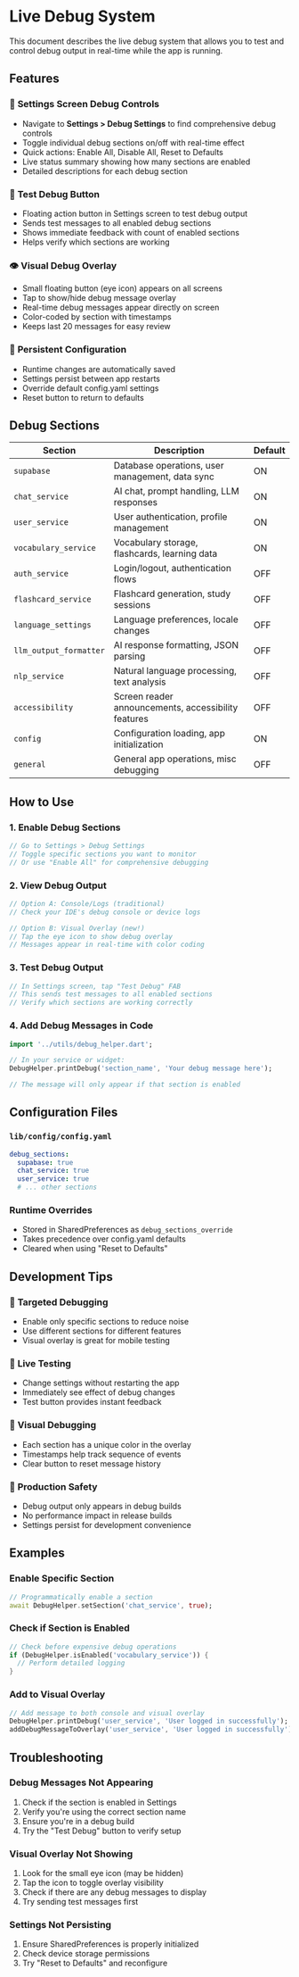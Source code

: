 # Live Debug System

This document describes the live debug system that allows you to test and control debug output in real-time while the app is running.

## Features

### 📱 **Settings Screen Debug Controls**

- Navigate to **Settings > Debug Settings** to find comprehensive debug controls
- Toggle individual debug sections on/off with real-time effect
- Quick actions: Enable All, Disable All, Reset to Defaults
- Live status summary showing how many sections are enabled
- Detailed descriptions for each debug section

### 🔧 **Test Debug Button**

- Floating action button in Settings screen to test debug output
- Sends test messages to all enabled debug sections
- Shows immediate feedback with count of enabled sections
- Helps verify which sections are working

### 👁️ **Visual Debug Overlay**

- Small floating button (eye icon) appears on all screens
- Tap to show/hide debug message overlay
- Real-time debug messages appear directly on screen
- Color-coded by section with timestamps
- Keeps last 20 messages for easy review

### 💾 **Persistent Configuration**

- Runtime changes are automatically saved
- Settings persist between app restarts
- Override default config.yaml settings
- Reset button to return to defaults

## Debug Sections

| Section                | Description                                         | Default |
| ---------------------- | --------------------------------------------------- | ------- |
| `supabase`             | Database operations, user management, data sync     | ON      |
| `chat_service`         | AI chat, prompt handling, LLM responses             | ON      |
| `user_service`         | User authentication, profile management             | ON      |
| `vocabulary_service`   | Vocabulary storage, flashcards, learning data       | ON      |
| `auth_service`         | Login/logout, authentication flows                  | OFF     |
| `flashcard_service`    | Flashcard generation, study sessions                | OFF     |
| `language_settings`    | Language preferences, locale changes                | OFF     |
| `llm_output_formatter` | AI response formatting, JSON parsing                | OFF     |
| `nlp_service`          | Natural language processing, text analysis          | OFF     |
| `accessibility`        | Screen reader announcements, accessibility features | OFF     |
| `config`               | Configuration loading, app initialization           | ON      |
| `general`              | General app operations, misc debugging              | OFF     |

## How to Use

### 1. **Enable Debug Sections**

```dart
// Go to Settings > Debug Settings
// Toggle specific sections you want to monitor
// Or use "Enable All" for comprehensive debugging
```

### 2. **View Debug Output**

```dart
// Option A: Console/Logs (traditional)
// Check your IDE's debug console or device logs

// Option B: Visual Overlay (new!)
// Tap the eye icon to show debug overlay
// Messages appear in real-time with color coding
```

### 3. **Test Debug Output**

```dart
// In Settings screen, tap "Test Debug" FAB
// This sends test messages to all enabled sections
// Verify which sections are working correctly
```

### 4. **Add Debug Messages in Code**

```dart
import '../utils/debug_helper.dart';

// In your service or widget:
DebugHelper.printDebug('section_name', 'Your debug message here');

// The message will only appear if that section is enabled
```

## Configuration Files

### `lib/config/config.yaml`

```yaml
debug_sections:
  supabase: true
  chat_service: true
  user_service: true
  # ... other sections
```

### Runtime Overrides

- Stored in SharedPreferences as `debug_sections_override`
- Takes precedence over config.yaml defaults
- Cleared when using "Reset to Defaults"

## Development Tips

### 🎯 **Targeted Debugging**

- Enable only specific sections to reduce noise
- Use different sections for different features
- Visual overlay is great for mobile testing

### 🔄 **Live Testing**

- Change settings without restarting the app
- Immediately see effect of debug changes
- Test button provides instant feedback

### 🎨 **Visual Debugging**

- Each section has a unique color in the overlay
- Timestamps help track sequence of events
- Clear button to reset message history

### 📱 **Production Safety**

- Debug output only appears in debug builds
- No performance impact in release builds
- Settings persist for development convenience

## Examples

### Enable Specific Section

```dart
// Programmatically enable a section
await DebugHelper.setSection('chat_service', true);
```

### Check if Section is Enabled

```dart
// Check before expensive debug operations
if (DebugHelper.isEnabled('vocabulary_service')) {
  // Perform detailed logging
}
```

### Add to Visual Overlay

```dart
// Add message to both console and visual overlay
DebugHelper.printDebug('user_service', 'User logged in successfully');
addDebugMessageToOverlay('user_service', 'User logged in successfully');
```

## Troubleshooting

### Debug Messages Not Appearing

1. Check if the section is enabled in Settings
2. Verify you're using the correct section name
3. Ensure you're in a debug build
4. Try the "Test Debug" button to verify setup

### Visual Overlay Not Showing

1. Look for the small eye icon (may be hidden)
2. Tap the icon to toggle overlay visibility
3. Check if there are any debug messages to display
4. Try sending test messages first

### Settings Not Persisting

1. Ensure SharedPreferences is properly initialized
2. Check device storage permissions
3. Try "Reset to Defaults" and reconfigure
